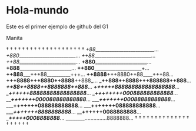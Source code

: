 # Hola-mundo
Este es el primer ejemplo de github del G1

Manita

† † † † † † † † † † † † † † † † † † † †
_+88__________________________...
_+880_________________________...
_++88_________________________...
_++88_________________________...
__+880________________________...
__+888________________________...
__++880______________________+...
__++888_____+++88__________+++...
__++8888__+++8880++88____+++88...
__+++8888+++8880++8888__++888_...
___++888++8888+++888888++888__...
___++88++8888++8888888++888___...
___++++++888888888888888888___...
____++++++88888888888888888___...
____++++++++000888888888888___...
_____+++++++000088888888888___...
______+++++++00088888888888___...
_______+++++++088888888888____...
_______+++++++088888888888____...
________+++++++8888888888_____...
________++++++0088888888______...
________+++++0008888888_______...
________...............8888888...
† † † † † † † † † † † † † † † † † † † †
